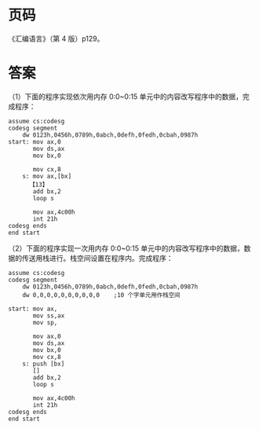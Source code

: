 # 页码

《汇编语言》（第 4 版）p129。

# 答案

（1）下面的程序实现依次用内存 0:0~0:15 单元中的内容改写程序中的数据，完成程序：

```
assume cs:codesg
codesg segment
    dw 0123h,0456h,0789h,0abch,0defh,0fedh,0cbah,0987h
start: mov ax,0
       mov ds,ax
       mov bx,0

       mov cx,8
    s: mov ax,[bx]
      【13】
       add bx,2
       loop s
    
       mov ax,4c00h
       int 21h
codesg ends
end start
```

（2）下面的程序实现一次用内存 0:0~0:15 单元中的内容改写程序中的数据，数据的传送用栈进行。栈空间设置在程序内。完成程序：

```
assume cs:codesg
codesg segment
    dw 0123h,0456h,0789h,0abch,0defh,0fedh,0cbah,0987h
    dw 0,0,0,0,0,0,0,0,0,0    ;10 个字单元用作栈空间

start: mov ax,
       mov ss,ax
       mov sp,
       
       mov ax,0
       mov ds,ax
       mov bx,0
       mov cx,8
    s: push [bx]
       []
       add bx,2
       loop s
       
       mov ax,4c00h
       int 21h
codesg ends
end start
```






















